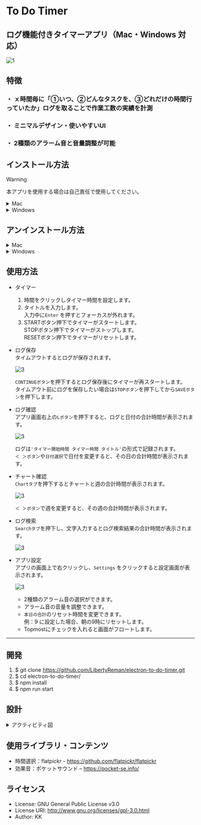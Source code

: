 # To Do Timer

## ログ機能付きタイマーアプリ（Mac・Windows 対応）

![1](img/1.jpeg)

## 特徴

### ・ ｘ時間毎に「①いつ、②どんなタスクを、③どれだけの時間行っていたか」ログを取ることで作業工数の実績を計測

### ・ ミニマルデザイン・使いやすいUI

### ・ 2種類のアラーム音と音量調整が可能

## インストール方法

> [!WARNING]
> 本アプリを使用する場合は自己責任で使用してください。

<details>
<summary>Mac</summary>

1. **[ここから](https://liba-b.work/electron%e3%82%92%e4%bd%bf%e3%81%a3%e3%81%9f%e3%83%ad%e3%82%b0%e6%a9%9f%e8%83%bd%e4%bb%98%e3%81%8d%e3%82%bf%e3%82%a4%e3%83%9e%e3%83%bc%e3%82%a2%e3%83%97%e3%83%aa%e3%81%ae%e9%96%8b%e7%99%ba/)** インストーラー（dmgファイル）をダウンロード  
ダブルクリックでインストーラーを起動し、アイコンをドラッグしてアプリを追加
1. ターミナルを起動し、次のコマンドを実行

    `xattr -rc /Applications/To\ Do\ Timer.app; echo $?`

    `0`が出力されればインストール完了

</details>

<details>
<summary>Windows</summary>

* **[ここから](https://liba-b.work/electron%e3%82%92%e4%bd%bf%e3%81%a3%e3%81%9f%e3%83%ad%e3%82%b0%e6%a9%9f%e8%83%bd%e4%bb%98%e3%81%8d%e3%82%bf%e3%82%a4%e3%83%9e%e3%83%bc%e3%82%a2%e3%83%97%e3%83%aa%e3%81%ae%e9%96%8b%e7%99%ba/)** インストーラー（exeファイル）をダウンロード  
ダブルクリックでインストーラーを起動しアプリをインストールする  
※ システムにアプリをインストールせずに使用したい場合は、ポータブル版を使用してください。

</details>


## アンインストール方法

<details>
<summary>Mac</summary>

* アプリケーションフォルダから`To Do Timer.app`を削除する

</details>

<details>
<summary>Windows</summary>

* `プログラムの追加と削除`から`To Do Timer`を削除する

</details>

## 使用方法

* タイマー  
  1. 時間をクリックしタイマー時間を設定します。
  1. タイトルを入力します。  
  入力中に`Enter` を押すとフォーカスが外れます。
  1. STARTボタン押下でタイマーがスタートします。  
  STOPボタン押下でタイマーがストップします。  
  RESETボタン押下でタイマーがリセットします。  

* ログ保存  
  タイムアウトするとログが保存されます。  

  ![3](img/2.png)

  `CONTINUEボタン`を押下するとログ保存後にタイマーが再スタートします。  
  タイムアウト前にログを保存したい場合は`STOPボタン`を押下してから`SAVEボタン`を押下します。  

* ログ確認  
  アプリ画面右上の`Lボタン`を押下すると、ログと日付の合計時間が表示されます。  

  ![3](img/3.png)

  ログは`'タイマー開始時間 タイマー時間 タイトル'`の形式で記録されます。  
  `＜ ＞ボタン`や`日付選択`で日付を変更すると、その日の合計時間が表示されます。  

* チャート確認  
  `Chartタブ`を押下するとチャートと週の合計時間が表示されます。  

  ![3](img/4.png)

  `＜ ＞ボタン`で週を変更すると、その週の合計時間が表示されます。  

* ログ検索  
  `Searchタブ`を押下し、文字入力するとログ検索結果の合計時間が表示されます。  

  ![3](img/5.png)

* アプリ設定  
  アプリの画面上で右クリックし、`Settings` をクリックすると設定画面が表示されます。  

  ![3](img/6.png)

  * 2種類のアラーム音の選択ができます。
  * アラーム音の音量を調整できます。
  * `本日の合計`のリセット時間を変更できます。  
    例：9 に設定した場合、朝の9時にリセットします。
  * Topmostにチェックを入れると画面がフロートします。

---

## 開発

1. $ git clone <https://github.com/LibertyReman/electron-to-do-timer.git>
1. $ cd electron-to-do-timer/
1. $ npm install
1. $ npm run start

## 設計

<details>
<summary>アクティビティ図</summary>

```mermaid
sequenceDiagram
    actor ユーザ
    participant メインプロセス
    participant レンダラープロセス

    ユーザ->>メインプロセス: アプリ起動
    メインプロセス->>メインプロセス: アプリ起動準備
    メインプロセス->>メインプロセス: アプリ設定情報読み込み
    メインプロセス->>レンダラープロセス: メイン画面の作成
    レンダラープロセス->>レンダラープロセス: メイン画面表示
    レンダラープロセス->>レンダラープロセス: ローカルストレージから<br>前回の設定時間とタイトルを取得

    ユーザ->>レンダラープロセス: <br><br>タイトル入力
    レンダラープロセス->>レンダラープロセス: タイトルをローカルストレージへ保存
    レンダラープロセス->>レンダラープロセス: STARTボタン有効化

    ユーザ->>レンダラープロセス: <br><br>STARTボタン押下
    レンダラープロセス->>レンダラープロセス: タイマー開始時の日時を記録
    レンダラープロセス->>レンダラープロセス: タイトル入力無効化
    レンダラープロセス->>レンダラープロセス: タイマー起動
    レンダラープロセス->>レンダラープロセス: タイムアップ
    レンダラープロセス->>レンダラープロセス: アラーム作動
    レンダラープロセス->>レンダラープロセス: モーダル画面表示

    ユーザ->>レンダラープロセス: <br><br>CONTINUEボタン押下
    レンダラープロセス->>レンダラープロセス: アラーム停止
    レンダラープロセス->>メインプロセス: ログ保存API実行
    メインプロセス->>メインプロセス: ログファイル書き込み
    レンダラープロセス->>レンダラープロセス: タイマー起動

    ユーザ->>レンダラープロセス: <br><br>CLOSEボタン押下
    レンダラープロセス->>レンダラープロセス: アラーム停止
    レンダラープロセス->>メインプロセス: ログ保存API実行
    メインプロセス->>メインプロセス: ログファイル書き込み

    ユーザ->>レンダラープロセス: <br><br>STOPボタン押下
    レンダラープロセス->>レンダラープロセス: タイマー停止
    レンダラープロセス->>レンダラープロセス: タイトル入力有効化

    ユーザ->>レンダラープロセス: <br><br>RESETボタン押下
    レンダラープロセス->>レンダラープロセス: タイマーリセット

    ユーザ->>レンダラープロセス: <br><br>SAVEボタン押下
    レンダラープロセス->>メインプロセス: ログ保存API実行
    メインプロセス->>メインプロセス: ログファイル書き込み

    ユーザ->>レンダラープロセス: <br><br>ログボタン押下
    レンダラープロセス->>メインプロセス: ログ画面作成API実行
    メインプロセス->>レンダラープロセス: ログ画面の作成
    レンダラープロセス->>レンダラープロセス: ログ画面表示
    レンダラープロセス->>レンダラープロセス: タブの初期化
    レンダラープロセス->>レンダラープロセス: ログファイル読み込み & 表示
    レンダラープロセス->>レンダラープロセス: チャート作成
    レンダラープロセス->>レンダラープロセス: 今日の合計時間を表示

    ユーザ->>レンダラープロセス: <br><br>Logsタブの日付入力
    レンダラープロセス->>レンダラープロセス: その日の合計時間を表示

    ユーザ->>レンダラープロセス: <br><br>Logsタブの＜＞ボタン押下
    レンダラープロセス->>レンダラープロセス: その日の合計時間を表示

    ユーザ->>レンダラープロセス: <br><br>Chartタブ押下
    レンダラープロセス->>レンダラープロセス: チャート表示
    レンダラープロセス->>レンダラープロセス: 今週の合計時間を表示

    ユーザ->>レンダラープロセス: <br><br>Chartタブの＜＞ボタン押下
    レンダラープロセス->>レンダラープロセス: チャート表示
    レンダラープロセス->>レンダラープロセス: その週の合計時間を表示

    ユーザ->>レンダラープロセス: <br><br>Searchタブ押下
    レンダラープロセス->>レンダラープロセス: ログファイル読み込み & 表示

    ユーザ->>レンダラープロセス: <br><br>Searchタブのログ検索入力
    レンダラープロセス->>レンダラープロセス: ログ検索結果の合計時間を表示

    ユーザ->>メインプロセス: <br><br>右クリック＞Settingsボタン押下
    メインプロセス->>レンダラープロセス: アプリ設定画面の作成
    レンダラープロセス->>レンダラープロセス: アプリ設定画面表示

    ユーザ->>レンダラープロセス: <br><br>アプリ設定画面のSAVEボタン押下
    レンダラープロセス->>メインプロセス: アプリ設定更新API実行
    メインプロセス->>メインプロセス: アプリ設定更新
    レンダラープロセス->>レンダラープロセス: アプリ設定画面を閉じる

    ユーザ->>レンダラープロセス: <br><br>アプリ設定画面のCANCELボタン押下
    レンダラープロセス->>レンダラープロセス: アプリ設定画面を閉じる

    ユーザ->>メインプロセス: <br><br>アプリ終了
    メインプロセス->>メインプロセス: アプリ表示位置保存
    メインプロセス->>メインプロセス: アプリ閉じる

```

</details>

## 使用ライブラリ・コンテンツ

* 時間選択：flatpickr - https://github.com/flatpickr/flatpickr
* 効果音：ポケットサウンド – https://pocket-se.info/

## ライセンス

* License: GNU General Public License v3.0
* License URI: <http://www.gnu.org/licenses/gpl-3.0.html>
* Author: KK

